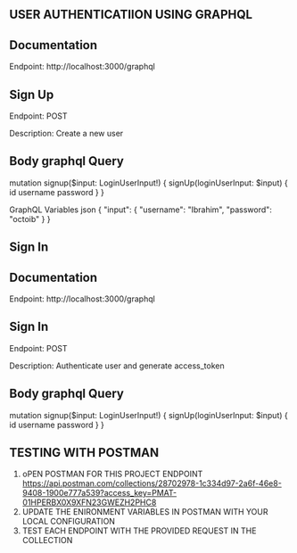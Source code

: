 ## USER AUTHENTICATIION USING GRAPHQL

## Documentation
Endpoint: http://localhost:3000/graphql

## Sign Up

Endpoint: POST

Description: Create a new user

## Body graphql Query


mutation signup($input: LoginUserInput!) {
  signUp(loginUserInput: $input) {
     id
    username
    password
  }
}    

GraphQL Variables
json
{
  "input": {
    "username": "Ibrahim",
    "password": "octoib"
  }
}

## Sign In

## Documentation
Endpoint: http://localhost:3000/graphql

## Sign In

Endpoint: POST

Description: Authenticate user and generate access_token


## Body graphql Query

mutation signup($input: LoginUserInput!) {
  signUp(loginUserInput: $input) {
     id
    username
    password
  }
}   

## TESTING WITH POSTMAN 

1. oPEN POSTMAN FOR THIS PROJECT ENDPOINT https://api.postman.com/collections/28702978-1c334d97-2a6f-46e8-9408-1900e777a539?access_key=PMAT-01HPERBX0X9XFN23GWEZH2PHC8
2. UPDATE THE ENIRONMENT VARIABLES IN POSTMAN WITH YOUR LOCAL CONFIGURATION
3. TEST EACH ENDPOINT WITH THE PROVIDED REQUEST IN THE COLLECTION